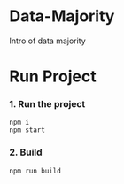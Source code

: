 # Data-Majority
 Intro of data majority

# Run Project

### 1. Run the project
```shell
npm i
npm start
```

### 2. Build
```shell
npm run build
```
